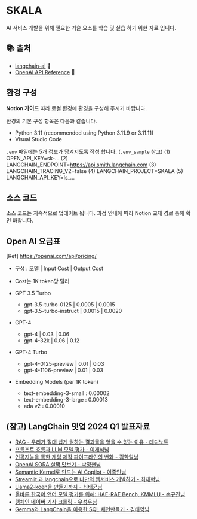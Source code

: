 # SKALA  

AI 서비스 개발을 위해 필요한 기술 요소를 학습 및 실습 하기 위한 자료 입니다. 

## 📚 출처

- [langchain-ai](https://github.com/langchain-ai/langchain) 📖
- [OpenAI API Reference](https://platform.openai.com/docs/introduction) 🤖


## 환경 구성 

**Notion 가이드** 따라 로컬 환경에 환경을 구성해 주시기 바랍니다. 

환경의 기본 구성 항목은 다음과 같습니다. 
- Python 3.11 (recommended using Python 3.11.9 or 3.11.11) 
- Visual Studio Code 

`.env` 파일에는 5개 정보가 담겨지도록 작성 합니다. (`.env_sample` 참고) 
(1) OPEN_API_KEY=sk-...
(2) LANGCHAIN_ENDPOINT=https://api.smith.langchain.com
(3) LANGCHAIN_TRACING_V2=false
(4) LANGCHAIN_PROJECT=SKALA
(5) LANGCHAIN_API_KEY=ls_...


## 소스 코드 

소스 코드는 지속적으로 업데이트 됩니다. 과정 안내에 따라 Notion 교재 경로 통해 확인 바랍니다. 


## Open AI 요금표 
[Ref] https://openai.com/api/pricing/

- 구성 : 모델 | Input Cost | Output Cost
- Cost는 1K token당 달러 

- GPT 3.5 Turbo 
    - gpt-3.5-turbo-0125 | 0.0005 | 0.0015 
    - gpt-3.5-turbo-instruct | 0.0015 | 0.0020 
- GPT-4
    - gpt-4 | 0.03 | 0.06
    - gpt-4-32k | 0.06 | 0.12 
- GPT-4 Turbo 
    - gpt-4-0125-preview | 0.01 | 0.03
    - gpt-4-1106-preview | 0.01 | 0.03
- Embedding Models (per 1K token)
    - text-embedding-3-small : 0.00002
    - text-embedding-3-large : 0.00013 
    - ada v2 : 0.00010



## (참고) LangChain 밋업 2024 Q1 발표자료

- [RAG - 우리가 절대 쉽게 원하는 결과물을 얻을 수 없는 이유 - 테디노트](https://aifactory.space/task/2719/discussion/830)
- [프름프트 흐름과 LLM 모델 평가 - 이재석님](https://aifactory.space/task/2719/discussion/831)
- [인공지능을 통한 게임 제작 파이프라인의 변화 - 김한얼님](https://aifactory.space/task/2719/discussion/834)
- [OpenAI SORA 살짝 맛보기 - 박정현님](https://aifactory.space/task/2719/discussion/839)
- [Semantic Kernel로 만드는 AI Copilot - 이종인님](https://aifactory.space/task/2719/discussion/835)
- [Streamlit 과 langchain으로 나만의 웹서비스 개발하기 - 최재혁님](https://aifactory.space/task/2719/discussion/832)
- [Llama2-koen을 만들기까지 - 최태균님](https://aifactory.space/task/2719/discussion/836)
- [올바른 한국어 언어 모델 평가를 위해: HAE-RAE Bench, KMMLU - 손규진님](https://aifactory.space/task/2719/discussion/833)
- [랭체인 네이버 기사 크롤링 - 우성우님](https://aifactory.space/task/2719/discussion/829)
- [Gemma와 LangChain을 이용한 SQL 체인만들기 - 김태영님](https://aifactory.space/task/2719/discussion/841)

